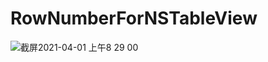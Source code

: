 # RowNumberForNSTableView

![截屏2021-04-01 上午8 29 00](https://user-images.githubusercontent.com/68850741/113228278-10076780-92c7-11eb-9604-de2ed994c4bf.png)
